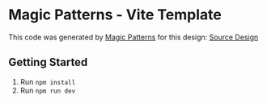 # Magic Patterns - Vite Template

This code was generated by [Magic Patterns](https://magicpatterns.com) for this design: [Source Design](https://www.magicpatterns.com/c/9gg8ruhupsytzw24pddt5x)

## Getting Started

1. Run `npm install`
2. Run `npm run dev`
 